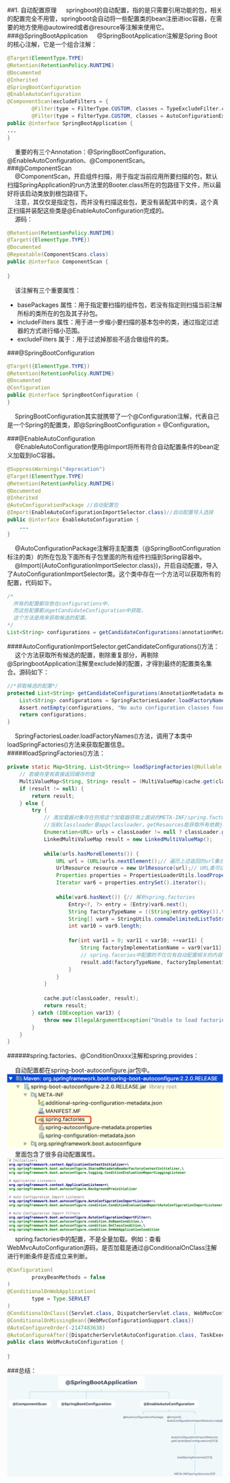 ##1. 自动配置原理
&emsp; springboot的自动配置，指的是只需要引用功能的包，相关的配置完全不用管，springboot会自动将一些配置类的bean注册进ioc容器，在需要的地方使用@autowired或者@resource等注解来使用它。  
###@SpringBootApplication
&emsp; @SpringBootApplication注解是Spring Boot的核心注解，它是一个组合注解：  

```java
@Target(ElementType.TYPE)
@Retention(RetentionPolicy.RUNTIME)
@Documented
@Inherited
@SpringBootConfiguration
@EnableAutoConfiguration
@ComponentScan(excludeFilters = {
        @Filter(type = FilterType.CUSTOM, classes = TypeExcludeFilter.class),
        @Filter(type = FilterType.CUSTOM, classes = AutoConfigurationExcludeFilter.class) })
public @interface SpringBootApplication {
...
}
```  
&emsp; 重要的有三个Annotation：@SpringBootConfiguration、@EnableAutoConfiguration、@ComponentScan。  
###@ComponentScan  
&emsp; @ComponentScan，开启组件扫描，用于指定当前应用所要扫描的包，默认扫描SpringApplication的run方法里的Booter.class所在的包路径下文件，所以最好将该启动类放到根包路径下。  
&emsp; 注意，其仅仅是指定包，而并没有扫描这些包，更没有装配其中的类，这个真正扫描并装配这些类是@EnableAutoConfiguration完成的。  
&emsp; 源码：  

```java
@Retention(RetentionPolicy.RUNTIME)
@Target({ElementType.TYPE})
@Documented
@Repeatable(ComponentScans.class)
public @interface ComponentScan {
    
}
```
&emsp; 该注解有三个重要属性：  
* basePackages 属性：用于指定要扫描的组件包，若没有指定则扫描当前注解所标的类所在的包及其子孙包。
* includeFilters 属性：用于进一步缩小要扫描的基本包中的类，通过指定过滤器的方式进行缩小范围。
* excludeFilters 属于：用于过滤掉那些不适合做组件的类。

###@SpringBootConfiguration  

```java
@Target({ElementType.TYPE})
@Retention(RetentionPolicy.RUNTIME)
@Documented
@Configuration
public @interface SpringBootConfiguration {
}
```
&emsp; SpringBootConfiguration其实就携带了一个@Configuration注解，代表自己是一个Spring的配置类，即@SpringBootConfiguration = @Configuration。  

###@EnableAutoConfiguration  
&emsp; @EnableAutoConfiguration使用@Import将所有符合自动配置条件的bean定义加载到IoC容器。  

```java
@SuppressWarnings("deprecation")
@Target(ElementType.TYPE)
@Retention(RetentionPolicy.RUNTIME)
@Documented
@Inherited
@AutoConfigurationPackage //自动配置包
@Import(EnableAutoConfigurationImportSelector.class)//自动配置导入选择
public @interface EnableAutoConfiguration {
    ...
}
```
&emsp; @AutoConfigurationPackage注解将主配置类（@SpringBootConfiguration标注的类）的所在包及下面所有子包里面的所有组件扫描到Spring容器中。  
&emsp; @Import({AutoConfigurationImportSelector.class})，开启自动配置，导入了AutoConfigurationImportSelector类。这个类中存在一个方法可以获取所有的配置，代码如下。  
```java
/*
  所有的配置都存放在configurations中，
  而这些配置都从getCandidateConfiguration中获取，
  这个方法是用来获取候选的配置。
*/
List<String> configurations = getCandidateConfigurations(annotationMetadata, attributes);
```

####AutoConfigurationImportSelector.getCandidateConfigurations()方法：  
&emsp; 这个方法获取所有候选的配置，剔除重复部分，再剔除@SpringbootApplication注解里exclude掉的配置，才得到最终的配置类名集合。源码如下：  

```java
//*获取候选的配置*/
protected List<String> getCandidateConfigurations(AnnotationMetadata metadata, AnnotationAttributes attributes) {
    List<String> configurations = SpringFactoriesLoader.loadFactoryNames(this.getSpringFactoriesLoaderFactoryClass(), this.getBeanClassLoader());
    Assert.notEmpty(configurations, "No auto configuration classes found in META-INF/spring.factories. If you are using a custom packaging, make sure that file is correct.");
    return configurations;
}
```
&emsp; SpringFactoriesLoader.loadFactoryNames()方法，调用了本类中loadSpringFactories()方法来获取配置信息。  
#####loadSpringFactories()方法：  

```java
private static Map<String, List<String>> loadSpringFactories(@Nullable ClassLoader classLoader) {
    // 若缓存里有直接返回缓存的值
    MultiValueMap<String, String> result = (MultiValueMap)cache.get(classLoader);
    if (result != null) {
        return result;
    } else {
        try {
            // 类加载器对象存在则用这个加载器获取上面说的META-INF/spring.factories的资源，不存在则用系统类加载器去获取
            //当前classloader是appclassloader，getResources能获取所有依赖jar里面的META-INF/spring.factories的完整路径
            Enumeration<URL> urls = classLoader != null ? classLoader.getResources("META-INF/spring.factories") : ClassLoader.getSystemResources("META-INF/spring.factories");
            LinkedMultiValueMap result = new LinkedMultiValueMap();

            while(urls.hasMoreElements()) {
                URL url = (URL)urls.nextElement();// 遍历上述返回的url集合
                UrlResource resource = new UrlResource(url);// URL类可以获取来自流，web，甚至jar包里面的资源
                Properties properties = PropertiesLoaderUtils.loadProperties(resource);
                Iterator var6 = properties.entrySet().iterator();

                while(var6.hasNext()) {// 解析spring.factories
                    Entry<?, ?> entry = (Entry)var6.next();
                    String factoryTypeName = ((String)entry.getKey()).trim();
                    String[] var9 = StringUtils.commaDelimitedListToStringArray((String)entry.getValue());
                    int var10 = var9.length;

                    for(int var11 = 0; var11 < var10; ++var11) {
                        String factoryImplementationName = var9[var11];
                        // spring.facories中配置的不仅仅有自动配置相关的内容，还有其他比如ApplicationContextInitializer等各种springboot启动的时候，初始化spring环境需要的配置,自动配置只是其中一项。这个cache也是在springboot启动阶段就赋值的
                        result.add(factoryTypeName, factoryImplementationName.trim());
                    }
                }
            }

            cache.put(classLoader, result);
            return result;
        } catch (IOException var13) {
            throw new IllegalArgumentException("Unable to load factories from location [META-INF/spring.factories]", var13);
        }
    }
}
```
######spring.factories、@ConditionOnxxx注解和spring.provides：  

&emsp; 自动配置都在spring-boot-autoconfigure.jar包中。  
![avatar](../../images/springBoot/springBoot-1.png)  
&emsp; 里面包含了很多自动配置属性。  
![avatar](../../images/springBoot/springBoot-2.png) 
&emsp; spring.factories中的配置，不是全量加载。例如：查看WebMvcAutoConfiguration源码，是否加载是通过@ConditionalOnClass注解进行判断条件是否成立来判断。  

```java
@Configuration(
        proxyBeanMethods = false
)
@ConditionalOnWebApplication(
        type = Type.SERVLET
)
@ConditionalOnClass({Servlet.class, DispatcherServlet.class, WebMvcConfigurer.class})
@ConditionalOnMissingBean({WebMvcConfigurationSupport.class})
@AutoConfigureOrder(-2147483638)
@AutoConfigureAfter({DispatcherServletAutoConfiguration.class, TaskExecutionAutoConfiguration.class, ValidationAutoConfiguration.class})
public class WebMvcAutoConfiguration {
    
}
```
###总结：  
![avatar](../../images/springBoot/springBoot-3.png) 
